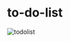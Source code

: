 # to-do-list

![todolist](https://user-images.githubusercontent.com/107888594/196484168-714cf5bc-14fb-4ab2-9271-c0d78beba4b0.gif)
